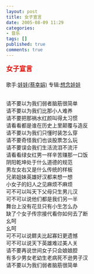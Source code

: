 ```yaml
---
layout: post
title: 女子宣言
date: 2005-08-09 11:29
categories:
- 音乐
tags: []
published: true
comments: true
---
```

<p><strong><font color="#e10900" size="4">女子宣言<br /><br /></font></strong>歌手:<a href="http://mp3.baidu.com/m?tn=baidump3&amp;ct=134217728&amp;lm=-1&amp;word=%CD%DE%CD%DE%28%B2%CC%D0%D2%BE%EA%29">娃娃(蔡幸娟)</a> 专辑:<a href="http://mp3.baidu.com/m?tn=baidump3&amp;ct=134217728&amp;lm=-1&amp;word=%CF%EB%C4%EE%CD%DE%CD%DE">想念娃娃</a> <br /><br /><p>请不要以为我们弱者脑筋很简单<br />请不要以为我们比那小人难养<br />请不要把那祸水红颜叫得太习惯<br />请看看都是谁在历史上里颠覆与造反<br />请不要以为我们只懂时装怎么穿<br />请不要奇怪我们也谈股票怎么玩<br />请不要误会我们生活流泪不流汗<br />请看看绿女红男一样辛苦赚那一口饭<br />阴阳乾坤处于什么道德的规范<br />男左女右又是什么传统的样板<br />兄弟姐妹英雄好汉都来想一想<br />小女子的妇人之见麻烦不麻烦<br />可不可以叫天下父母只生男儿汉<br />可不可以说他们都是我们另一半<br />舞台上没有花旦只有小生怎么办<br />缺了个女子传宗接代看你如何去了断<br />幺呵<br />幺呵<br />可不可以说鳏夫比起寡妇更遗憾<br />可不可以说天下英雄难过美人关<br />请不要再说世间女子只会娘娘腔<br />有多少男女老幼生老病死不逊男子汉<br />请不要以为我们弱者脑筋很简单</p></p>
